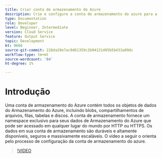```yaml
---
title: Criar conta de armazenamento do Azure
description: Crie e configure a conta de armazenamento do azure para a API em lote.
type: Documentation
role: Developer
level: Beginner, Intermediate
version: Cloud Service
feature: Output Service
topic: Development
kt: 9666
source-git-commit: 228da29e7ac0d61359c2b94131495b5b433a09dc
workflow-type: tm+mt
source-wordcount: '84'
ht-degree: 1%

---
```


# Introdução

Uma conta de armazenamento do Azure contém todos os objetos de dados do Armazenamento do Azure, incluindo blobs, compartilhamentos de arquivos, filas, tabelas e discos. A conta de armazenamento fornece um namespace exclusivo para seus dados de Armazenamento do Azure que pode ser acessado em qualquer lugar do mundo por HTTP ou HTTPS. Os dados em sua conta de armazenamento são duráveis e altamente disponíveis, seguros e massivamente escaláveis.
O vídeo a seguir o orienta pelo processo de configuração da conta de armazenamento do azure.

>[!VIDEO](https://video.tv.adobe.com/v/340127/?quality=12&learn=on)
